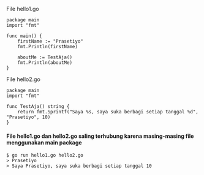 File hello1.go
``` golang
package main
import "fmt"

func main() {
	firstName := "Prasetiyo"
	fmt.Println(firstName)

	aboutMe := TestAja()
	fmt.Println(aboutMe)
}
```

File hello2.go
``` golang
package main
import "fmt"

func TestAja() string {
	return fmt.Sprintf("Saya %s, saya suka berbagi setiap tanggal %d", "Prasetiyo", 10)
}
```
#### File hello1.go dan hello2.go saling terhubung karena masing-masing file menggunakan main package
```
$ go run hello1.go hello2.go
> Prasetiyo
> Saya Prasetiyo, saya suka berbagi setiap tanggal 10
```

